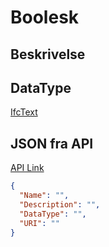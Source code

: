 # Boolesk

## Beskrivelse

## DataType

[IfcText](../DataTypes/IfcText.md)

## JSON fra API

[API Link](http://vna-api-dev.azurewebsites.net/DataDictionary/getSpatialTemplate?Name=Building)

```json
{
  "Name": "",
  "Description": "",
  "DataType": "",
  "URI": ""
}
```
